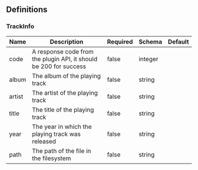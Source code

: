 ## Definitions
### TrackInfo
|Name|Description|Required|Schema|Default|
|----|----|----|----|----|
|code|A response code from the plugin API, it should be 200 for success|false|integer||
|album|The album of the playing track|false|string||
|artist|The artist of the playing track|false|string||
|title|The title of the playing track|false|string||
|year|The year in which the playing track was released|false|string||
|path|The path of the file in the filesystem|false|string||


